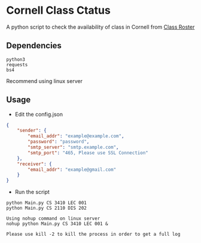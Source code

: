 # Cornell Class Ctatus

A python script to check the availability of class in Cornell from [Class Roster](https://classes.cornell.edu)

## Dependencies

```
python3
requests
bs4
```

Recommend using linux server

## Usage

- Edit the config.json

```Json
{
	"sender": {
		"email_addr": "example@example.com", 
		"password": "password", 
		"smtp_server": "smtp.example.com", 
		"smtp_port": "465, Please use SSL Connection"
	},
	"receiver": {
		"email_addr": "example@gmail.com"
	}
}
```

- Run the script
```
python Main.py CS 3410 LEC 001
python Main.py CS 2110 DIS 202

Using nohup command on linux server
nohup python Main.py CS 3410 LEC 001 &

Please use kill -2 to kill the process in order to get a full log
```

